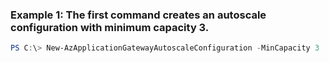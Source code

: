 ### Example 1: The first command creates an autoscale configuration with minimum capacity 3.
```powershell
PS C:\> New-AzApplicationGatewayAutoscaleConfiguration -MinCapacity 3
```

